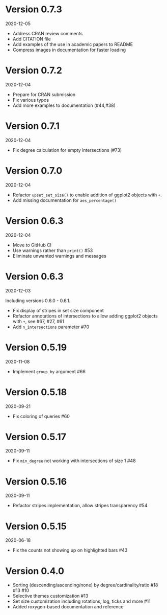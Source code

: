 # Version 0.7.3

2020-12-05

- Address CRAN review comments
- Add CITATION file
- Add examples of the use in academic papers to README
- Compress images in documentation for faster loading

# Version 0.7.2

2020-12-04

- Prepare for CRAN submission
- Fix various typos
- Add more examples to documentation (#44,#38)

# Version 0.7.1

2020-12-04

- Fix degree calculation for empty intersections (#73)

# Version 0.7.0

2020-12-04

- Refactor `upset_set_size()` to enable addition of ggplot2 objects with `+`.
- Add missing documentation for `aes_percentage()`

# Version 0.6.3

2020-12-04

- Move to GitHub CI
- Use warnings rather than `print()` #53
- Eliminate unwanted warnings and messages

# Version 0.6.3

2020-12-03

Including versions 0.6.0 - 0.6.1.

- Fix display of stripes in set size component
- Refactor annotations of intersections to allow adding ggplot2 objects with `+`, see #67, #27, #61
- Add `n_intersections` parameter #70

# Version 0.5.19

2020-11-08

- Implement `group_by` argument #66

# Version 0.5.18

2020-09-21

- Fix coloring of queries #60

# Version 0.5.17

2020-09-11

- Fix `min_degree` not working with intersections of size 1 #48

# Version 0.5.16

2020-09-11

- Refactor stripes implementation, allow stripes transparency #54

# Version 0.5.15

2020-06-18

- Fix the counts not showing up on highlighted bars #43

# Version 0.4.0

- Sorting (descending/ascending/none) by degree/cardinality/ratio #18 #13 #10
- Selective themes customization #13 
- Set size customization including rotations, log, ticks and more #11 
- Added roxygen-based documentation and reference
